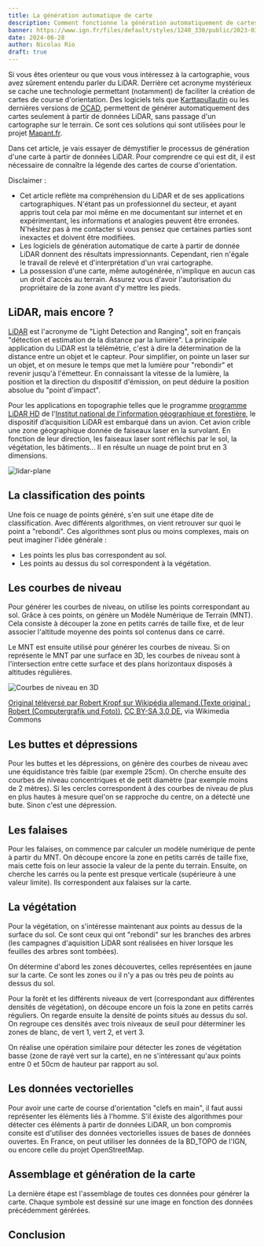 ```yaml
---
title: La génération automatique de carte
description: Comment fonctionne la génération automatiquement de cartes de course d'orientation avec des données LiDAR
banner: https://www.ign.fr/files/default/styles/1240_330/public/2023-03/foret_mont_d_ardeche_lidar_bandeau2.jpg?itok=rho5sTwj
date: 2024-06-28
author: Nicolas Rio
draft: true
---
```


Si vous êtes orienteur ou que vous vous intéressez à la cartographie, vous avez sûrement entendu parler du LiDAR. Derrière cet acronyme mystérieux se cache une technologie permettant (notamment) de faciliter la création de cartes de course d'orientation. Des logiciels tels que [Karttapullautin](https://github.com/rphlo/karttapullautin/tree/master) ou les dernières versions de [OCAD](https://www.ocad.com/en/), permettent de générer automatiquement des cartes seulement à partir de données LiDAR, sans passage d'un cartographe sur le terrain. Ce sont ces solutions qui sont utilisées pour le projet [Mapant.fr](https://mapant.fr).

Dans cet article, je vais essayer de démystifier le processus de génération d'une carte à partir de données LiDAR. Pour comprendre ce qui est dit, il est nécessaire de connaître la légende des cartes de course d'orientation.

Disclaimer :

- Cet article reflète ma compréhension du LiDAR et de ses applications cartographiques. N'étant pas un professionnel du secteur, et ayant appris tout cela par moi même en me documentant sur internet et en expérimentant, les informations et analogies peuvent être erronées. N'hésitez pas à me contacter si vous pensez que certaines parties sont inexactes et doivent être modifiées.
- Les logiciels de génération automatique de carte à partir de donnée LiDAR donnent des résultats impressionnants. Cependant, rien n'égale le travail de relevé et d'interprétation d'un vrai cartographe.
- La possession d'une carte, même autogénérée, n'implique en aucun cas un droit d'accès au terrain. Assurez vous d'avoir l'autorisation du propriétaire de la zone avant d'y mettre les pieds.

## LiDAR, mais encore ?

[LiDAR](https://fr.wikipedia.org/wiki/Lidar) est l'acronyme de "Light Detection and Ranging", soit en français "détection et estimation de la distance par la lumière". La principale application du LiDAR est la télémétrie, c'est à dire la détermination de la distance entre un objet et le capteur. Pour simplifier, on pointe un laser sur un objet, et on mesure le temps que met la lumière pour "rebondir" et revenir jusqu'à l'émetteur. En connaissant la vitesse de la lumière, la position et la direction du dispositif d'émission, on peut déduire la position absolue du "point d'impact".

Pour les applications en topographie telles que le programme [programme LiDAR HD](https://geoservices.ign.fr/lidarhd) de l'[Institut national de l'information géographique et forestière](https://geoservices.ign.fr/lidarhd), le dispositif d’acquisition LiDAR est embarqué dans un avion. Cet avion crible une zone géographique donnée de faiseaux laser en la survolant. En fonction de leur direction, les faiseaux laser sont réfléchis par le sol, la végétation, les bâtiments... Il en résulte un nuage de point brut en 3 dimensions.

![lidar-plane](https://www.ign.fr/files/default/2021-12/09.jpg)

## La classification des points

Une fois ce nuage de points généré, s'en suit une étape dite de classification. Avec différents algorithmes, on vient retrouver sur quoi le point a "rebondi". Ces algorithmes sont plus ou moins complexes, mais on peut imaginer l'idée générale :

- Les points les plus bas correspondent au sol.
- Les points au dessus du sol correspondent à la végétation.

## Les courbes de niveau

Pour générer les courbes de niveau, on utilise les points correspondant au sol. Grâce à ces points, on génère un Modèle Numérique de Terrain (MNT). Cela consiste à découper la zone en petits carrés de taille fixe, et de leur associer l'altitude moyenne des points sol contenus dans ce carré.

Le MNT est ensuite utilisé pour générer les courbes de niveau. Si on représente le MNT par une surface en 3D, les courbes de niveau sont à l'intersection entre cette surface et des plans horizontaux disposés à altitudes régulières.

![Courbes de niveau en 3D](https://upload.wikimedia.org/wikipedia/commons/9/97/Digitales_Gel%C3%A4ndemodell.png)

<a href="https://commons.wikimedia.org/wiki/File:Digitales_Gel%C3%A4ndemodell.png">Original téléversé par Robert Kropf sur Wikipédia allemand.(Texte original : Robert (Computergrafik und Foto))</a>, <a href="https://creativecommons.org/licenses/by-sa/3.0/de/deed.en">CC BY-SA 3.0 DE</a>, via Wikimedia Commons

## Les buttes et dépressions

Pour les buttes et les dépressions, on génère des courbes de niveau avec une équidistance très faible (par exemple 25cm). On cherche ensuite des courbes de niveau concentriques et de petit diamètre (par exemple moins de 2 mètres). Si les cercles correspondent à des courbes de niveau de plus en plus hautes à mesure quel'on se rapproche du centre, on a détecté une bute. Sinon c'est une dépression.

## Les falaises

Pour les falaises, on commence par calculer un modèle numérique de pente à partir du MNT. On découpe encore la zone en petits carrés de taille fixe, mais cette fois on leur associe la valeur de la pente du terrain. Ensuite, on cherche les carrés ou la pente est presque verticale (supérieure à une valeur limite). Ils correspondent aux falaises sur la carte.

## La végétation

Pour la végétation, on s'intéresse maintenant aux points au dessus de la surface du sol. Ce sont ceux qui ont "rebondi" sur les branches des arbres (les campagnes d'aquisition LiDAR sont réalisées en hiver lorsque les feuilles des arbres sont tombées).

On détermine d'abord les zones découvertes, celles représentées en jaune sur la carte. Ce sont les zones ou il n'y a pas ou très peu de points au dessus du sol.

Pour la forêt et les différents niveaux de vert (correspondant aux différentes densités de végétation), on découpe encore un fois la zone en petits carrés réguliers. On regarde ensuite la densité de points situés au dessus du sol. On regroupe ces densités avec trois niveaux de seuil pour déterminer les zones de blanc, de vert 1, vert 2, et vert 3.

On réalise une opération similaire pour détecter les zones de végétation basse (zone de rayé vert sur la carte), en ne s'intéressant qu'aux points entre 0 et 50cm de hauteur par rapport au sol.

## Les données vectorielles

Pour avoir une carte de course d'orientation "clefs en main", il faut aussi représenter les éléments liés à l'homme. S'il éxiste des algorithmes pour détecter ces éléments à partir de données LiDAR, un bon compromis consite est d'utiliser des données vectorielles issues de bases de données ouvertes. En France, on peut utiliser les données de la BD_TOPO de l'IGN, ou encore celle du projet OpenStreetMap.

## Assemblage et génération de la carte

La dernière étape est l'assemblage de toutes ces données pour générer la carte. Chaque symbole est dessiné sur une image en fonction des données précédemment gérérées.

## Conclusion
